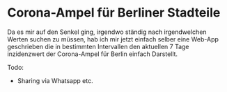 # Corona-Ampel für Berliner Stadteile

Da es mir auf den Senkel ging, irgendwo ständig nach irgendwelchen Werten suchen zu müssen, 
hab ich mir jetzt einfach selber eine Web-App geschrieben die in bestimmten Intervallen den aktuellen 7 Tage 
inzidenzwert der Corona-Ampel für Berlin einfach Darstellt.

Todo:
 - Sharing via Whatsapp etc.
